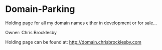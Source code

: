 # Domain-Parking

Holding page for all my domain names either in development or for sale...

Owner: Chris Brocklesby

Holding page can be found at: http://domain.chrisbrocklesby.com
